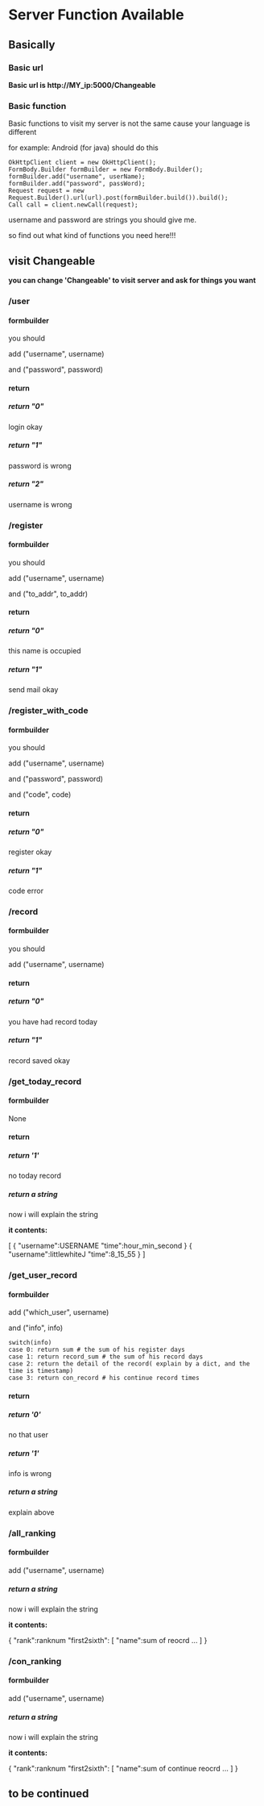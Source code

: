 # Server Function Available
## Basically
### Basic url
**Basic url is http://MY_ip:5000/Changeable**

### Basic function
Basic functions to visit my server is not the same cause your language is different

for example: Android (for java) should do this
```
OkHttpClient client = new OkHttpClient();
FormBody.Builder formBuilder = new FormBody.Builder();
formBuilder.add("username", userName);
formBuilder.add("password", passWord);
Request request = new Request.Builder().url(url).post(formBuilder.build()).build();
Call call = client.newCall(request);
```
username and password are strings you should give me.

so find out what kind of functions you need here!!!

## visit Changeable
**you can change 'Changeable' to visit server and ask for things you want**

### /user
#### formbuilder
you should

add ("username", username)

and ("password", password)

#### return
##### return "0"
login okay
##### return "1"
password is wrong
##### return "2"
username is wrong

### /register
#### formbuilder
you should

add ("username", username)

and ("to_addr", to_addr)


#### return
##### return "0"
this name is occupied
##### return "1"
send mail okay

### /register_with_code
#### formbuilder
you should

add ("username", username)

and ("password", password)

and ("code", code)

#### return
##### return "0"
register okay
##### return "1"
code error


### /record
#### formbuilder
you should

add ("username", username)

#### return
##### return "0"
you have had record today
##### return "1"
record saved okay 


### /get_today_record
#### formbuilder

None

#### return
##### return '1'
no today record
##### return a string
now i will explain the string

**it contents:**

[
	{
		"username":USERNAME
		"time":hour_min_second
	}
	{
		"username":littlewhiteJ
		"time":8_15_55
	}
]

### /get_user_record
#### formbuilder

add ("which_user", username)

and ("info", info)
```
switch(info)
case 0: return sum # the sum of his register days
case 1: return record_sum # the sum of his record days
case 2: return the detail of the record( explain by a dict, and the time is timestamp)
case 3: return con_record # his continue record times
```
#### return
##### return '0'
no that user
##### return '1'
info is wrong
##### return a string
explain above

### /all_ranking
#### formbuilder

add ("username", username)

##### return a string
now i will explain the string

**it contents:**

{
	"rank":ranknum
	"first2sixth":
		[
			"name":sum of reocrd
			...
		]
}

### /con_ranking
#### formbuilder

add ("username", username)

##### return a string
now i will explain the string

**it contents:**

{
	"rank":ranknum
	"first2sixth":
		[
			"name":sum of continue reocrd
			...
		]
}

## to be continued
